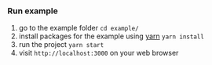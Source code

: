 ### Run example

1. go to the example folder `cd example/`
2. install packages for the example using [yarn](https://yarnpkg.com) `yarn install`
3. run the project `yarn start`
4. visit `http://localhost:3000` on your web browser
